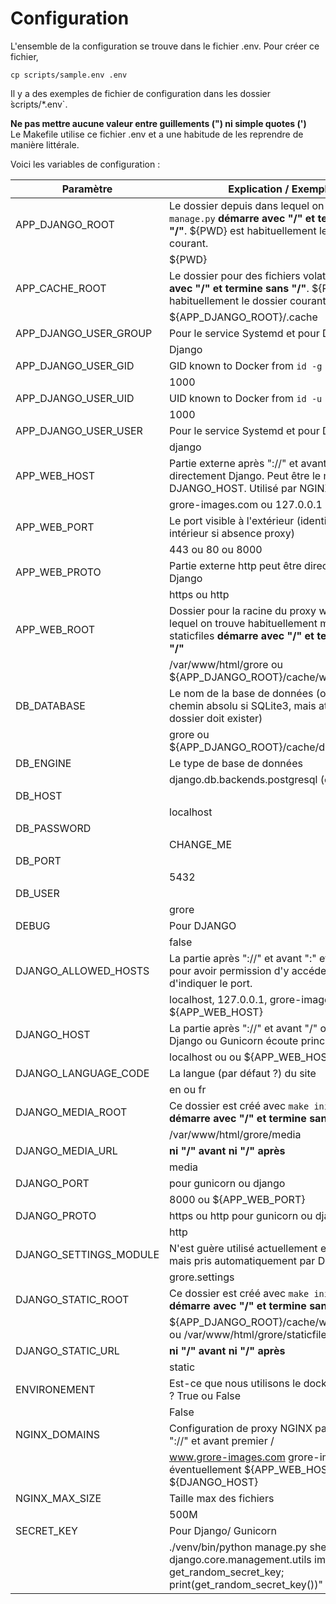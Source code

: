 # Configuration

L'ensemble de la configuration se trouve dans le fichier .env. Pour créer ce fichier, 

`cp scripts/sample.env .env`

Il y a des exemples de fichier de configuration dans les dossier  ̀scripts/*.env`.

**Ne pas mettre aucune valeur entre guillements (") ni simple quotes (')**   
Le Makefile utilise ce fichier .env et a une habitude de les reprendre de manière littérale.

Voici les variables de configuration :

| Paramètre | Explication / Exemple|
| --- | --- | 
| APP_DJANGO_ROOT |  Le dossier depuis dans lequel on trouve `manage.py`  **démarre avec "/" et termine sans "/"**. ${PWD} est habituellement le dossier courant. |
|  |  ${PWD}  |
| APP_CACHE_ROOT |  Le dossier pour des fichiers volatiles  **démarre avec "/" et termine sans "/"**. ${PWD} est habituellement le dossier courant. |
|  |  ${APP_DJANGO_ROOT}/.cache  |
| APP_DJANGO_USER_GROUP |  Pour le service Systemd et pour Docker |
|  |  Django  |
| APP_DJANGO_USER_GID | GID known to Docker from `id -g` |
| | 1000 |
| APP_DJANGO_USER_UID | UID known to Docker from `id -u` |
| | 1000 |
| APP_DJANGO_USER_USER | Pour le service Systemd et pour Docker |
|  |  django  |
| APP_WEB_HOST | Partie externe après "://" et avant "/" peut être directement Django. Peut être le même que DJANGO_HOST. Utilisé par NGINX aussi. |
|  |  grore-images.com ou 127.0.0.1 ou localhost |
| APP_WEB_PORT | Le port visible à l'extérieur (identique que intérieur si absence proxy)  |
|  |  443 ou 80 ou 8000  |
| APP_WEB_PROTO | Partie externe http peut être directement Django  |
|  |  https ou http |
| APP_WEB_ROOT | Dossier pour la racine du proxy web sous lequel on trouve habituellement media et staticfiles **démarre avec "/" et termine sans "/"**  |
|  |  /var/www/html/grore ou ${APP_DJANGO_ROOT}/cache/www |
| DB_DATABASE | Le nom de la base de données (ou le fichier chemin absolu si SQLite3, mais attention, le dossier doit exister)  |
|  |  grore ou ${APP_DJANGO_ROOT}/cache/db.sqlite3 |
| DB_ENGINE |  Le type de base de données |
|  |  django.db.backends.postgresql (ou .sqlite3)  |
| DB_HOST |   |
|  |  localhost  |
| DB_PASSWORD |   |
|  |  CHANGE_ME  |
| DB_PORT |   |
|  |  5432  |
| DB_USER |   |
|  |  grore  |
| DEBUG |  Pour DJANGO |
|  |  false  |
| DJANGO_ALLOWED_HOSTS |  La partie après "://" et avant ":" et avant "/", pour avoir permission d'y accéder. Pas besoin d'indiquer le port. |
|  |  localhost, 127.0.0.1, grore-images.com, ${APP_WEB_HOST}  |
| DJANGO_HOST |  La partie après "://" et avant "/" où le serveur Django ou Gunicorn écoute principalement  |
|  |  localhost ou  ou ${APP_WEB_HOST}  |
| DJANGO_LANGUAGE_CODE | La langue (par défaut ?) du site  |
|  |  en ou fr  |
| DJANGO_MEDIA_ROOT |  Ce dossier est créé avec `make init-nix`. **démarre avec "/" et termine sans "/"** |
|  |  /var/www/html/grore/media  |
| DJANGO_MEDIA_URL | **ni "/" avant ni "/" après**  |
|  |  media  |
| DJANGO_PORT | pour gunicorn ou django  |
|  |  8000 ou ${APP_WEB_PORT} |
| DJANGO_PROTO | https ou http pour gunicorn ou django  |
|  |  http  |
| DJANGO_SETTINGS_MODULE | N'est guère utilisé actuellement en interne mais pris automatiquement par DJANGO |
|  |  grore.settings  |
| DJANGO_STATIC_ROOT | Ce dossier est créé avec `make init-nix`. **démarre avec "/" et termine sans "/"**. |
|  | ${APP_DJANGO_ROOT}/cache/www/staticfiles ou /var/www/html/grore/staticfiles  |
| DJANGO_STATIC_URL |  **ni "/" avant ni "/" après**  |
|  |  static  |
| ENVIRONEMENT |  Est-ce que nous utilisons le docker-compose ?  True ou False |
|  |  False  |
| NGINX_DOMAINS |  Configuration de proxy NGINX partie après "://" et avant premier / |
|  |  www.grore-images.com grore-images.com et éventuellement ${APP_WEB_HOST} / ${DJANGO_HOST} |
| NGINX_MAX_SIZE | Taille max des fichiers  |
|  |  500M  |
| SECRET_KEY |  Pour Django/ Gunicorn |
|  |  ./venv/bin/python manage.py shell -c "from django.core.management.utils import get_random_secret_key; print(get_random_secret_key())"  |
